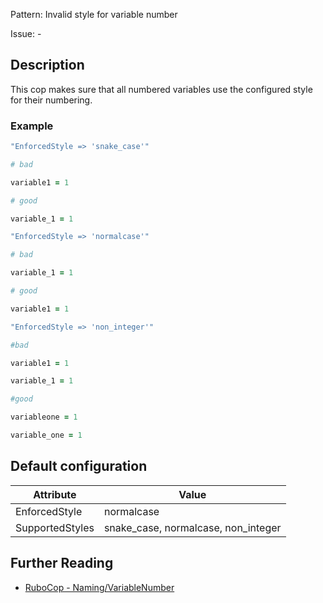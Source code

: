 Pattern: Invalid style for variable number

Issue: -

## Description

This cop makes sure that all numbered variables use the configured style for their numbering.

### Example

```ruby
"EnforcedStyle => 'snake_case'"

# bad

variable1 = 1

# good

variable_1 = 1
```
```ruby
"EnforcedStyle => 'normalcase'"

# bad

variable_1 = 1

# good

variable1 = 1
```
```ruby
"EnforcedStyle => 'non_integer'"

#bad

variable1 = 1

variable_1 = 1

#good

variableone = 1

variable_one = 1
```

## Default configuration

Attribute | Value
--- | ---
EnforcedStyle | normalcase
SupportedStyles | snake_case, normalcase, non_integer

## Further Reading

* [RuboCop - Naming/VariableNumber](https://rubocop.readthedocs.io/en/latest/cops_naming/#namingvariablenumber)
